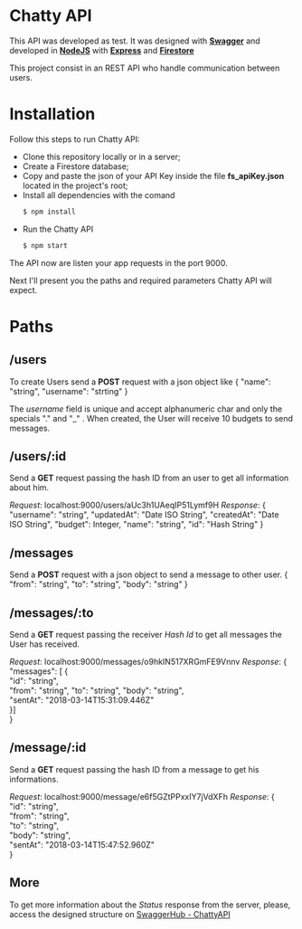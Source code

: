 # Chatty API

This API was developed as test.
It was designed with **[Swagger](https://swagger.io/)** and developed in **[NodeJS](https://nodejs.org/en/)** with **[Express](http://expressjs.com)** and **[Firestore](https://firebase.google.com/docs/firestore/?hl=en)** 

This project consist in an REST API who handle communication between users.


# Installation
Follow this steps to run Chatty API:

 - Clone this repository locally or in a server;
 - Create a Firestore database;
 - Copy and paste the json of your API Key inside the file  **fs_apiKey.json** located in the project's root;
 - Install all dependencies with the comand
	 ```sh
	 $ npm install
	 ```
- Run the Chatty API 
	```sh
	$ npm start
	```
The API now are listen your app requests in the port 9000.

Next I'll present you the paths and required parameters Chatty API will expect.

# Paths

 ## /users
To create Users send a **POST** request with a json object like
{
	"name": "string",
	"username": "strting"
}

The *username* field is unique and accept alphanumeric char and only the specials "." and "_" .
When created, the User will receive 10 budgets to send messages.

## /users/:id
Send a **GET** request passing the hash ID from an user to get all information about him.

*Request*: localhost:9000/users/aUc3h1UAeqIP51Lymf9H
*Response*: {
					    "username": "string",
					    "updatedAt": "Date ISO String",
					    "createdAt": "Date ISO String",
					    "budget": Integer,
					    "name": "string",
					    "id": "Hash String"
					}

## /messages

Send a **POST** request with a json object to send a message to other user.
{
	"from":  "string",
	"to":  "string",
	"body":  "string"
}

## /messages/:to

Send a **GET** request passing the receiver *Hash Id* to get all messages the User has received.

*Request*: localhost:9000/messages/o9hkIN517XRGmFE9Vnnv
*Response*: {  "messages":  [  {  
"id":  "string",  
"from":  "string", 
"to":  "string", 
"body":  "string",  
"sentAt":  "2018-03-14T15:31:09.446Z"  
}]  
}

## /message/:id

Send a **GET** request passing the hash ID from a message to get his informations.

*Request*: localhost:9000/message/e6f5GZtPPxxIY7jVdXFh
*Response*: {  
"id":  "string",  
"from":  "string",  
"to":  "string",  
"body":  "string",  
"sentAt":  "2018-03-14T15:47:52.960Z"  
}

## More
To get more information about the *Status* response from the server, please, access the designed structure on [SwaggerHub - ChattyAPI](https://app.swaggerhub.com/apis/p47/Chatty/1.0.0)

